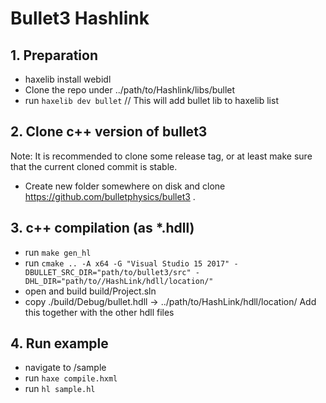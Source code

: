 # Bullet3 Hashlink

## 1. Preparation
* haxelib install webidl
* Clone the repo under ../path/to/Hashlink/libs/bullet
* run `haxelib dev bullet` // This will add bullet lib to haxelib list

## 2. Clone c++ version of bullet3
Note: It is recommended to clone some release tag, or at least make sure that the current cloned commit is stable.
* Create new folder somewhere on disk and clone https://github.com/bulletphysics/bullet3 . 

## 3. c++ compilation (as *.hdll)
* run `make gen_hl`
* run `cmake .. -A x64 -G "Visual Studio 15 2017" -DBULLET_SRC_DIR="path/to/bullet3/src" -DHL_DIR="path/to//HashLink/hdll/location/"`
* open and build build/Project.sln
* copy ./build/Debug/bullet.hdll -> ../path/to/HashLink/hdll/location/  Add this together with the other hdll files

## 4. Run example
* navigate to /sample
* run `haxe compile.hxml`
* run `hl sample.hl`
